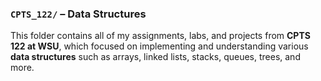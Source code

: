 ### `CPTS_122/` – Data Structures

This folder contains all of my assignments, labs, and projects from **CPTS 122 at WSU**, which focused on implementing and understanding various **data structures** such as arrays, linked lists, stacks, queues, trees, and more.

